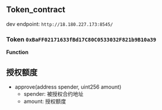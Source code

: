 ## Token_contract

dev endpoint: `http://18.180.227.173:8545/`

### Token `0xBaFF02171633fBd17C80C0533032F821b9B10a39`

**Function**

## 授权额度
- approve(address spender, uint256 amount)
  * spender: 被授权合约地址
  * amount: 授权额度
      


